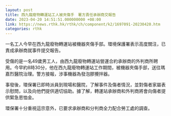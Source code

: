 ```yaml
---
layout: post
title: 西九龍廢物轉運站工人被夾傷手　署方責任承辦商交報告
date: 2023-04-20 14:51:51.000000000 +08:00
link: https://news.rthk.hk/rthk/ch/component/k2/1697091-20230420.htm
categories: rthk
---
```


一名工人今早在西九龍廢物轉運站被機器夾傷手部。環境保護署表示高度關注，已責成承辦商就事件提交報告。

受傷的是一名49歲男工人，由西九龍廢物轉運站營運合約承辦商的外判商所聘用。今早約8時30分，他在西九龍廢物轉運站工作期間，被機器夾傷手部，送往瑪嘉烈醫院治理。警方接報，涉事機器為發泡膠攪拌器。

事發後，環保署已即時派員到現場和醫院，了解事件及傷者情況，並對傷者家屬表示慰問，以及向他們提供適切協助。據了解，轉運站承辦商和外判商將會向傷者提供緊急恩恤金。

環保署十分重視這宗意外，已要求承辦商和分判商全力配合勞工處的調查。
